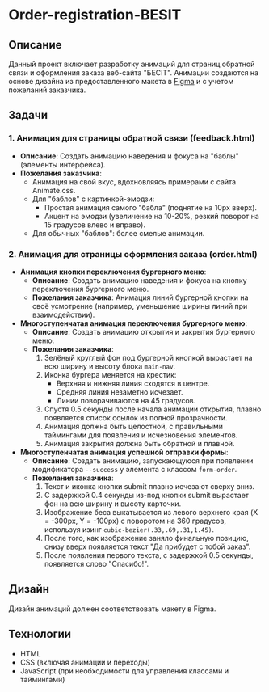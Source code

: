 # Order-registration-BESIT

## Описание

Данный проект включает разработку анимаций для страниц обратной связи и оформления заказа веб-сайта "БЕСIT". Анимации создаются на основе дизайна из предоставленного макета в <a href="https://www.figma.com/design/88SbPdln2oFbyCtU4q7fzE/%D0%91%D0%95%D0%A1IT---%D0%9F%D0%BE%D1%80%D1%82%D0%B0%D0%BB-%D0%B4%D0%BB%D1%8F-%D0%B0%D0%B9%D1%82%D0%B8%D1%88%D0%BD%D0%B8%D0%BA%D0%BE%D0%B2?node-id=1-2&p=f">Figma</a> и с учетом пожеланий заказчика.

## Задачи

### 1. Анимация для страницы обратной связи (feedback.html)

*   **Описание**: Создать анимацию наведения и фокуса на "баблы" (элементы интерфейса).
*   **Пожелания заказчика**:
    *   Анимация на свой вкус, вдохновляясь примерами с сайта Animate.css.
    *   Для "баблов" с картинкой-эмодзи:
        *   Простая анимация самого "бабла" (поднятие на 10px вверх).
        *   Акцент на эмодзи (увеличение на 10-20%, резкий поворот на 15 градусов влево и вправо).
    *   Для обычных "баблов": более смелые анимации.

### 2. Анимация для страницы оформления заказа (order.html)

*   **Анимация кнопки переключения бургерного меню**:
    *   **Описание**: Создать анимацию наведения и фокуса на кнопку переключения бургерного меню.
    *   **Пожелания заказчика**: Анимация линий бургерной кнопки на своё усмотрение (например, уменьшение ширины линий при взаимодействии).
*   **Многоступенчатая анимация переключения бургерного меню**:
    *   **Описание**: Создать анимацию открытия и закрытия бургерного меню.
    *   **Пожелания заказчика**:
        1.  Зелёный круглый фон под бургерной кнопкой вырастает на всю ширину и высоту блока `main-nav`.
        2.  Иконка бургера меняется на крестик:
            *   Верхняя и нижняя линия сходятся в центре.
            *   Средняя линия незаметно исчезает.
            *   Линии поворачиваются на 45 градусов.
        3.  Спустя 0.5 секунды после начала анимации открытия, плавно появляется список ссылок из полной прозрачности.
        4.  Анимация должна быть целостной, с правильными таймингами для появления и исчезновения элементов.
        5.  Анимация закрытия должна быть обратной и плавной.
*   **Многоступенчатая анимация успешной отправки формы**:
    *   **Описание**: Создать анимацию, запускающуюся при появлении модификатора `--success` у элемента с классом `form-order`.
    *   **Пожелания заказчика**:
        1.  Текст и иконка кнопки submit плавно исчезают сверху вниз.
        2.  С задержкой 0.4 секунды из-под кнопки submit вырастает фон на всю ширину и высоту карточки.
        3.  Изображение беса выкатывается из левого верхнего края (X = -300px, Y = -100px) с поворотом на 360 градусов, используя изинг `cubic-bezier(.33,.69,.31,1.45)`.
        4.  После того, как изображение заняло финальную позицию, снизу вверх появляется текст "Да прибудет с тобой заказ".
        5.  После появления первого текста, с задержкой 0.5 секунды, появляется слово "Спасибо!".

## Дизайн

Дизайн анимаций должен соответствовать макету в Figma.

## Технологии

*   HTML
*   CSS (включая анимации и переходы)
*   JavaScript (при необходимости для управления классами и таймингами)
